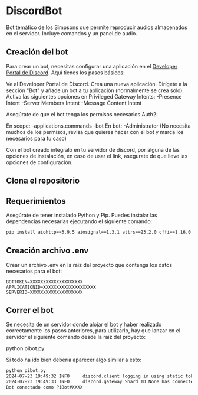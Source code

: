 # DiscordBot
Bot temático de los Simpsons que permite reproducir audios almacenados en el servidor. Incluye comandos y un panel de audio.

## Creación del bot

Para crear un bot, necesitas configurar una aplicación en el [Developer Portal de Discord](https://discord.com/developers/applications). Aquí tienes los pasos básicos:

Ve al Developer Portal de Discord.
Crea una nueva aplicación.
Dirígete a la sección "Bot" y añade un bot a tu aplicación (normalmente se crea solo). Activa las siguientes opciones en Privileged Gateway Intents:
-Presence Intent
-Server Members Intent
-Message Content Intent

Asegúrate de que el bot tenga los permisos necesarios Auth2:

En scope:
-applications.commands
-bot
En bot:
-Administrator (No necesita muchos de los permisos, revisa que quieres hacer con el bot y marca los necesarios para tu caso)

Con el bot creado integralo en tu servidor de discord, por alguna de las opciones de instalación, en caso de usar el link, asegurate de que lleve las opciones de configuración.

## Clona el repositorio

## Requerimientos
Asegúrate de tener instalado Python y Pip. Puedes instalar las dependencias necesarias ejecutando el siguiente comando:

```sh
pip install aiohttp==3.9.5 aiosignal==1.3.1 attrs==23.2.0 cffi==1.16.0 discord.py==2.4.0 frozenlist==1.4.1 idna==3.7 multidict==6.0.5 pip==23.0.1 pycparser==2.22 PyNaCl==1.5.0 python-dotenv==1.0.1 setuptools==66.1.1 yarl==1.9.4
```

## Creación archivo .env

Crear un archivo .env en la raíz del proyecto que contenga los datos necesarios para el bot:


```
BOTTOKEN=XXXXXXXXXXXXXXXXXXXX
APPLICATIONID=XXXXXXXXXXXXXXXXXXXX
SERVERID=XXXXXXXXXXXXXXXXXXXX
```

## Correr el bot

Se necesita de un servidor donde alojar el bot y haber realizado correctamente los pasos anteriores, para utilizarlo, hay que lanzar en el servidor el siguiente comando desde la raiz del proyecto:

python pibot.py

Si todo ha ido bien debería aparecer algo similar a esto:

```sh
python pibot.py
2024-07-23 19:49:32 INFO     discord.client logging in using static token
2024-07-23 19:49:33 INFO     discord.gateway Shard ID None has connected to Gateway (Session ID: XXXXXXXXXXXXXXXXXXXX).
Bot conectado como PiBot#XXXX
```







